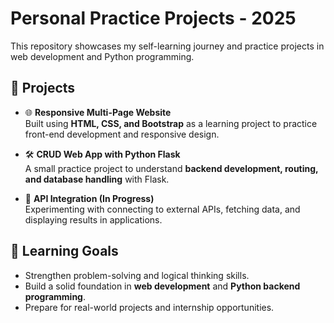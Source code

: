# Personal Practice Projects - 2025  

This repository showcases my self-learning journey and practice projects in web development and Python programming.  

## 🚀 Projects  

- 🌐 **Responsive Multi-Page Website**  
  Built using **HTML, CSS, and Bootstrap** as a learning project to practice front-end development and responsive design.  

- 🛠️ **CRUD Web App with Python Flask**  
  A small practice project to understand **backend development, routing, and database handling** with Flask.  

- 🔗 **API Integration (In Progress)**  
  Experimenting with connecting to external APIs, fetching data, and displaying results in applications.  

## 🎯 Learning Goals  

- Strengthen problem-solving and logical thinking skills.  
- Build a solid foundation in **web development** and **Python backend programming**.  
- Prepare for real-world projects and internship opportunities.  
